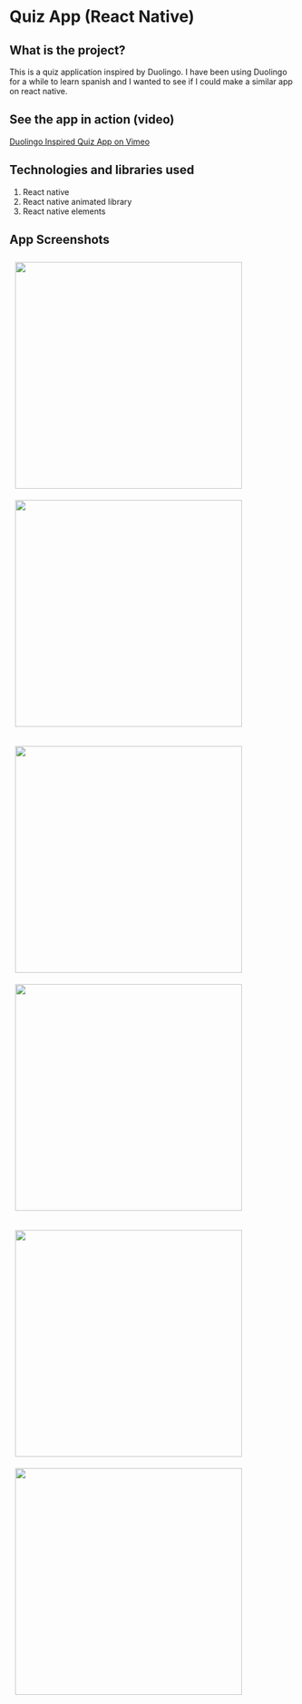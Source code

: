 # Quiz App (React Native)

## What is the project?

This is a quiz application inspired by Duolingo. I have been using Duolingo for a while to learn spanish and I wanted to see if I could make a similar app on react native.

## See the app in action (video)

[Duolingo Inspired Quiz App on Vimeo](https://vimeo.com/406382377)

## Technologies and libraries used

1. React native
2. React native animated library
3. React native elements

## App Screenshots

<img src="https://user-images.githubusercontent.com/20585043/79029374-bedffe80-7bb1-11ea-81bd-718179a9a308.jpeg" width="400" style="margin:10px"> <img src="https://user-images.githubusercontent.com/20585043/79029388-d3bc9200-7bb1-11ea-94ad-ae26b0a32264.jpeg" width="400" style="margin:10px">

<img src="https://user-images.githubusercontent.com/20585043/79029410-eb941600-7bb1-11ea-80a5-dfa90668ebbd.jpeg" width="400" style="margin:10px"> <img src="https://user-images.githubusercontent.com/20585043/79029420-f9e23200-7bb1-11ea-8fff-8157b0ad5ad0.jpeg" width="400" style="margin:10px">

<img src="https://user-images.githubusercontent.com/20585043/79029437-09617b00-7bb2-11ea-897d-b7daa2444251.jpeg" width="400" style="margin:10px"> <img src="https://user-images.githubusercontent.com/20585043/79029457-1a11f100-7bb2-11ea-90cf-de5603f363a3.jpeg" width="400" style="margin:10px">
